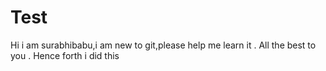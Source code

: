 # Test

Hi i am surabhibabu,i am new to git,please help me learn it .
All the best to you .
Hence forth i did this

